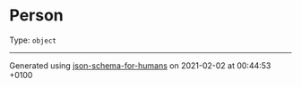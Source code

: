 

# Person

Type: `object`

----------------------------------------------------------------------------------------------------------------------------
Generated using [json-schema-for-humans](https://github.com/coveooss/json-schema-for-humans) on 2021-02-02 at 00:44:53 +0100